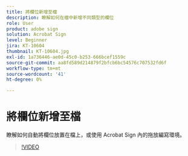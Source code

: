 ```yaml
---
title: 將欄位新增至檔
description: 瞭解如何在檔中新增不同類型的欄位
role: User
product: adobe sign
solution: Acrobat Sign
level: Beginner
jira: KT-10604
thumbnail: KT-10604.jpg
exl-id: 1a736446-ae0d-45c0-b253-666bcef1559c
source-git-commit: aa8fd589d214879f2bfcb6bc54576c707532fd6f
workflow-type: tm+mt
source-wordcount: '41'
ht-degree: 0%

---
```


# 將欄位新增至檔

瞭解如何自動將欄位放置在檔上，或使用 Acrobat Sign 內的拖放編寫環境。

>[!VIDEO](https://video.tv.adobe.com/v/346620?quality=12&learn=on&hidetitle=true)
